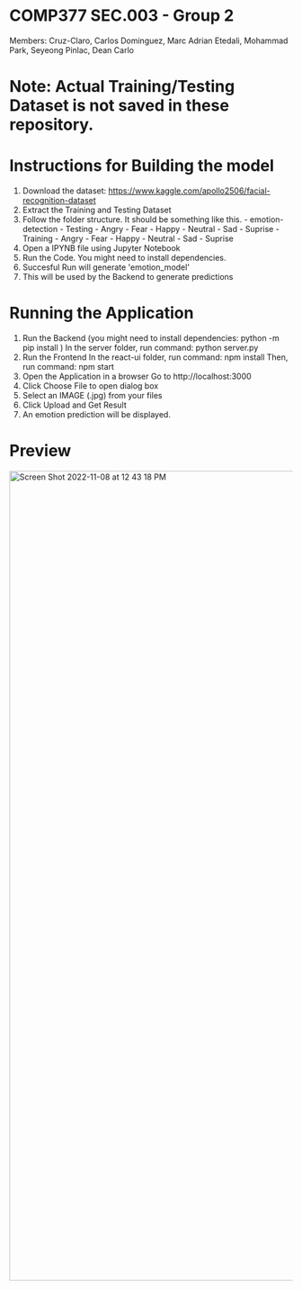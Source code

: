 # COMP377 SEC.003 - Group 2
Members:
        Cruz-Claro, Carlos
        Dominguez, Marc Adrian
        Etedali, Mohammad
        Park, Seyeong
        Pinlac, Dean Carlo

# Note: Actual Training/Testing Dataset is not saved in these repository.

# Instructions for Building the model
1. Download the dataset: https://www.kaggle.com/apollo2506/facial-recognition-dataset
2. Extract the Training and Testing Dataset
3. Follow the folder structure. It should be something like this.
        - emotion-detection
          - Testing
            - Angry
            - Fear
            - Happy
            - Neutral
            - Sad
            - Suprise
          - Training
            - Angry
            - Fear
            - Happy
            - Neutral
            - Sad
            - Suprise
4. Open a IPYNB file using Jupyter Notebook
5. Run the Code. You might need to install dependencies.
6. Succesful Run will generate 'emotion_model'
7. This will be used by the Backend to generate predictions

# Running the Application
1. Run the Backend (you might need to install dependencies: python -m pip install <missing-package-name>)
        In the server folder, run command: python server.py
2. Run the Frontend
        In the react-ui folder, run command: npm install
        Then, run command: npm start
3. Open the Application in a browser
        Go to http://localhost:3000
4. Click Choose File to open dialog box
5. Select an IMAGE (.jpg) from your files
6. Click Upload and Get Result
7. An emotion prediction will be displayed.

# Preview
<img width="1440" alt="Screen Shot 2022-11-08 at 12 43 18 PM" src="https://user-images.githubusercontent.com/67844037/200637468-b6d21ba2-ba9f-4719-be30-bdc33c13c2cd.png">
